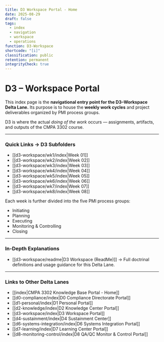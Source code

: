 ```yaml
---
title: D3 Workspace Portal - Home
date: 2025-08-29
draft: false
tags:
  - index
  - navigation
  - workspace
  - operations
function: D3-Workspace
shortcode: "[i]"
classification: public
retention: permanent
integrityCheck: true
---
```

# D3 – Workspace Portal  

This index page is the **navigational entry point for the D3–Workspace Delta Lane.** Its purpose is to house the **weekly work cycles** and project deliverables organized by PMI process groups.  

D3 is where the actual *doing of the work* occurs — assignments, artifacts, and outputs of the CMPA 3302 course.  


---

### Quick Links → D3 Subfolders  

- [[d3-workspace/wk1/index|Week 01]]  
- [[d3-workspace/wk2/index|Week 02]]  
- [[d3-workspace/wk3/index|Week 03]]  
- [[d3-workspace/wk4/index|Week 04]]
- [[d3-workspace/wk5/index|Week 05]]
- [[d3-workspace/wk6/index|Week 06]]
- [[d3-workspace/wk7/index|Week 07]]
- [[d3-workspace/wk8/index|Week 08]]  

Each week is further divided into the five PMI process groups:  
- Initiating  
- Planning  
- Executing  
- Monitoring & Controlling  
- Closing  

---
### In-Depth Explanations  

- [[d3-workspace/readme|D3 Workspace (ReadMe)]] → Full doctrinal definitions and usage guidance for this Delta Lane.  

---
### Links to Other Delta Lanes  

- [[index|CMPA 3302 Knowledge Base Portal - Home]]
- [[d0-compliance/index|D0 Compliance Directorate Portal]]
- [[d1-personal/index|D1 Personal Portal]]  
- [[d2-knowledge/index|D2 Knowledge Center Portal]]
- [[d3-workspace/index|D3 Workspace Portal]] 
- [[d4-sustainment/index|D4 Sustainment Center]]  
- [[d6-systems-integration/index|D6 Systems Integration Portal]]  
- [[d7-learning/index|D7 Learning Center Portal]]  
- [[d8-monitoring-control/index|D8 QA/QC Monitor & Control Portal]]  